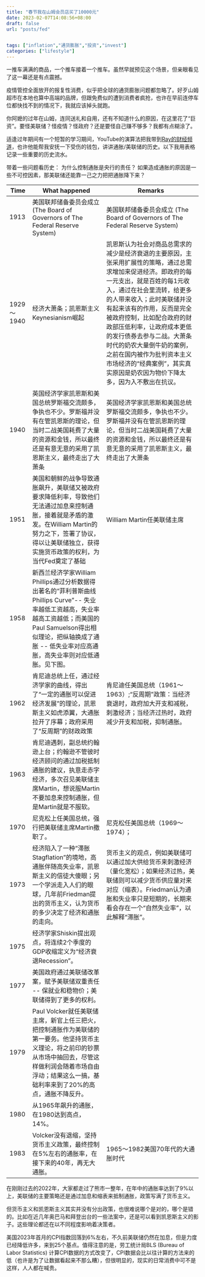 ```yaml
---
title: "春节我在山姆会员店买了10000元"
date: 2023-02-07T14:08:56+08:00
draft: false
url: "posts/fed"


tags: ["inflation","通货膨胀","投资","invest"]
categories: ["lifestyle"]
---
```


一推车满满的商品，一个推车接着一个推车。虽然早就预见这个场景，但亲眼看见了这一幕还是有点震撼。

疫情管控全面放开的报复性消费，似乎把全球的通货膨胀问题都忽略了。好歹山姆超市在本地也算中高端的品牌，但跟免费似的遭到消费者疯抢，也许在早前连停车位都快找不到的情况下，我就应该掉头就跑。

你阿嬷的过年在山姆，连同送礼和自用，还有不知道什么的原因，在这里花了“巨资”。要怪美联储？怪疫情？怪政府？还是要怪自己赚不够多？我都有点糊涂了。

适逢过年期间有一个短暂的学习期间，YouTube的演算法把我带到[Ray的财经频道](https://www.youtube.com/watch?v=D-wc9d5ZBdo)，也许他能帮我安抚一下受伤的钱包，讲讲通胀/美联储的历史。以下我用表格记录一些重要的历史流水。

带着一些问题看历史：
为什么控制通胀是央行的责任？
如果造成通胀的原因是一些不可控因素，那美联储还能靠一己之力把把通胀降下来？


|Time	|What happened|	Remarks|	
|  ----  | ----  |  ----  |  
|1913|	美国联邦储备委员会成立 (The Board of Governors of The Federal Reserve System)	| 美国联邦储备委员会成立 (The Board of Governors of The Federal Reserve System)|
|1929～1940|	经济大萧条；凯恩斯主义Keynesianism崛起| 凯恩斯认为社会对商品总需求的减少是经济衰退的主要原因，主张采用扩展性的策略，通过总需求增加来促进经济。即政府的每一元支出，就是百姓的每1元收入，通过在社会里流转，给更多的人带来收入；此时美联储并没有起来该有的作用，反而是完全被政府控制，比如配合政府的财政部压低利率，让政府成本更低的发行债券去参与二战。大萧条时代的奶农大量倒牛奶的案例，之前在国内被作为批判资本主义市场经济的“经典案例”，其实真实原因是奶农因为物价下降太多，因为入不敷出在抗议。|
|1940|	英国经济学家凯恩斯和美国总统罗斯福交流颇多，争执也不少。罗斯福并没有在管凯恩斯的理论，但当时二战美国耗费了大量的资源和金钱，所以最终还是有意无意的采用了凯恩斯主义，最终走出了大萧条| 英国经济学家凯恩斯和美国总统罗斯福交流颇多，争执也不少。罗斯福并没有在管凯恩斯的理论，但当时二战美国耗费了大量的资源和金钱，所以最终还是有意无意的采用了凯恩斯主义，最终走出了大萧条|
|1951|	美国和朝鲜的战争导致通胀飙升，美联储又被政府要求降低利率，导致他们无法通过加息来控制通胀，接着就是矛盾的激发。在William Martin的努力之下，签署了协议，得以让美联储独立，获得实施货币政策的权利，为当代Fed奠定了基础	| William Martin任美联储主席|
|1958|	新西兰经济学家William Phillips通过分析数据得出著名的“菲利普斯曲线Phillips Curve”-- 失业率越低工资越高，失业率越高工资越低；而美国的Paul Samuelson得出相似理论，把纵轴换成了通胀 -- 低失业率对应高通胀，高失业率则对应低通胀。见下图。| |
|1962|	肯尼迪总统上任，通过经济学家的曲线，得出了“一定的通胀可以促进经济发展”的理论，凯恩斯主义如虎添翼，大通胀拉开了序幕；政府采用了“反周期”的财政政策| 肯尼迪任美国总统（1961～1963）;“反周期”政策：当经济衰退时，政府加大开支和减税，刺激经济；当经济过热时，政府减少开支和加税，抑制通胀。|
|1963|	肯尼迪遇刺，副总统约翰逊上台；约翰逊不管彼时经济顾问的通过加税抵制通胀的建议，执意走赤字经济，多次召见美联储主席Martin，想说服Martin不要加息来控制通胀，但是Martin就是不服软。| |
|1970|尼克松上任美国总统，强行把美联储主席Martin撤职了。| 尼克松任美国总统（1969～1974）；|
|1973|	经济陷入了一种“滞胀Stagflation”的境地，高通胀伴随高失业率，凯恩斯主义的信徒大傻眼；另一个学派走入人们的眼球，几年前Friedman提出的货币主义，认为货币的多少决定了经济和通胀的走向。| 货币主义的观点，例如美联储可以通过加大供给货币来刺激经济（量化宽松）；如果经济过热，美联储则可以减少货币供应量对来对应（缩表）。Friedman认为通胀和失业率只是短期的，长期来看会存在一个“自然失业率”，以此解释“滞胀”。|
|1975|经济学家Shiskin提出观点，将连续2个季度的GDP收缩定义为“经济衰退Recession”。| |
|1977|	美国政府通过美联储改革案，赋予美联储双重责任 -- 保就业和稳物价；美联储得到了更多的权利。| |
|1979|Paul Volcker就任美联储主席，新官上任三把火，把控制通胀作为美联储的第一要务。他坚持货币主义理论，将之前印的钞票从市场中抽回去，尽管这样做利润会随着市场自由浮动；结果这么一搞，基础利率来到了20%的高点，通胀不降反升。||
|1980|从1965年飙升的通胀，在1980达到高点，14%。||
|1983|Volcker没有退缩，坚持货币主义政策，最终控制在5%左右的通胀率，在接下来的40年，再无大通胀。|1965～1982美国70年代的大通胀时代|





在刚刚过去的2022年，大家都走过了熊市一整年，在年中的通胀率达到了9%以上，美联储的主要策略还是通过加息和缩表来抵制通胀，政策写满了货币主义。

但货币主义和凯恩斯主义其实并没有分出政策，也很难说哪个是对的，哪个是错的。比如在近几年奥巴马和拜登出台的一些法案中，还是可以看到凯恩斯主义的影子。这些理论都还在以不同程度影响着决策者。

美国2023年首月的CPI指数回落到6%左右，不久前美联储仍然在加息，但是力度已经降低许多，来到25个基点。值得注意的是，劳工统计局BLS (Bureau of Labor Statistics) 计算CPI数据的方式改变了，CPI数据会比以往计算的方法来的低（也许是为了让数据看起来不那么糟），但很明显的，现实的日常消费中可不是这样，人人都在喊贵。


